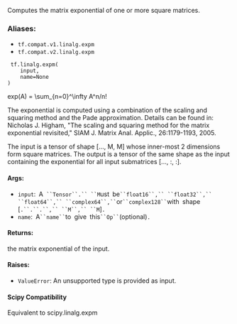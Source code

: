 
Computes the matrix exponential of one or more square matrices.
### Aliases:
- `tf.compat.v1.linalg.expm`
- `tf.compat.v2.linalg.expm`

```
 tf.linalg.expm(
    input,
    name=None
)
```

exp(A) = \sum_{n=0}^\infty A^n/n!

The exponential is computed using a combination of the scaling and squaring method and the Pade approximation. Details can be found in: Nicholas J. Higham, "The scaling and squaring method for the matrix exponential revisited," SIAM J. Matrix Anal. Applic., 26:1179-1193, 2005.

The input is a tensor of shape [..., M, M] whose inner-most 2 dimensions form square matrices. The output is a tensor of the same shape as the input containing the exponential for all input submatrices [..., :, :].
#### Args:
- `input`:` `A` ``Tensor``.`` ``M`ust` `be` ``float16``,`` ``float32``,`` ``float64``,`` ``complex64``,`` `or` ``complex128`` `with` `shape` `[`.``.``.``,`` ``M``,`` ``M`]`.`
- `name`:` `A` ``name`` `to` `give` `this` ``Op`` `(optional)`.`
#### Returns:

the matrix exponential of the input.
#### Raises:
- `ValueError`: An unsupported type is provided as input.
#### Scipy Compatibility

Equivalent to scipy.linalg.expm
